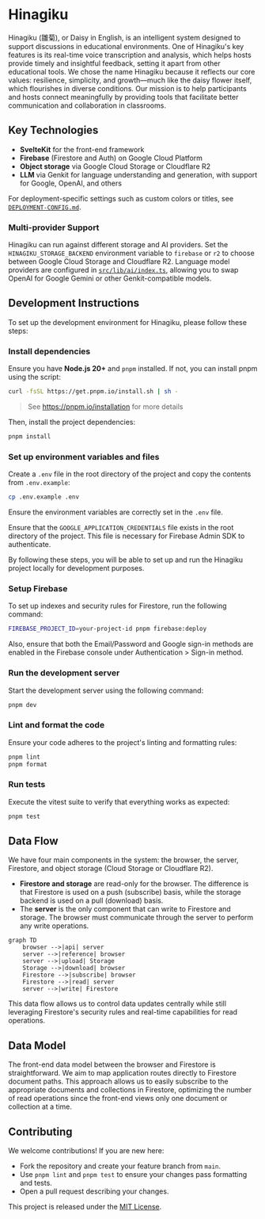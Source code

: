 # Hinagiku

Hinagiku (雛菊), or Daisy in English, is an intelligent system designed to support discussions in educational environments. One of Hinagiku's key features is its real-time voice transcription and analysis, which helps hosts provide timely and insightful feedback, setting it apart from other educational tools. We chose the name Hinagiku because it reflects our core values: resilience, simplicity, and growth—much like the daisy flower itself, which flourishes in diverse conditions. Our mission is to help participants and hosts connect meaningfully by providing tools that facilitate better communication and collaboration in classrooms.

## Key Technologies

- **SvelteKit** for the front-end framework
- **Firebase** (Firestore and Auth) on Google Cloud Platform
- **Object storage** via Google Cloud Storage or Cloudflare R2
- **LLM** via Genkit for language understanding and generation, with support for Google, OpenAI, and others

For deployment-specific settings such as custom colors or titles, see [`DEPLOYMENT-CONFIG.md`](DEPLOYMENT-CONFIG.md).

### Multi-provider Support

Hinagiku can run against different storage and AI providers. Set the `HINAGIKU_STORAGE_BACKEND` environment variable to `firebase` or `r2` to choose between Google Cloud Storage and Cloudflare R2. Language model providers are configured in [`src/lib/ai/index.ts`](src/lib/ai/index.ts), allowing you to swap OpenAI for Google Gemini or other Genkit-compatible models.

## Development Instructions

To set up the development environment for Hinagiku, please follow these steps:

### Install dependencies

Ensure you have **Node.js 20+** and `pnpm` installed. If not, you can install pnpm using the script:

```sh
curl -fsSL https://get.pnpm.io/install.sh | sh -
```

> See <https://pnpm.io/installation> for more details

Then, install the project dependencies:

```sh
pnpm install
```

### Set up environment variables and files

Create a `.env` file in the root directory of the project and copy the contents from `.env.example`:

```sh
cp .env.example .env
```

Ensure the environment variables are correctly set in the `.env` file.

Ensure that the `GOOGLE_APPLICATION_CREDENTIALS` file exists in the root directory of the project. This file is necessary for Firebase Admin SDK to authenticate.

By following these steps, you will be able to set up and run the Hinagiku project locally for development purposes.

### Setup Firebase

To set up indexes and security rules for Firestore, run the following command:

```sh
FIREBASE_PROJECT_ID=your-project-id pnpm firebase:deploy
```

Also, ensure that both the Email/Password and Google sign-in methods are enabled in the Firebase console under Authentication > Sign-in method.

### Run the development server

Start the development server using the following command:

```sh
pnpm dev
```

### Lint and format the code

Ensure your code adheres to the project's linting and formatting rules:

```sh
pnpm lint
pnpm format
```

### Run tests

Execute the vitest suite to verify that everything works as expected:

```sh
pnpm test
```

## Data Flow

We have four main components in the system: the browser, the server, Firestore, and object storage (Cloud Storage or Cloudflare R2).

- **Firestore and storage** are read-only for the browser. The difference is that Firestore is used on a push (subscribe) basis, while the storage backend is used on a pull (download) basis.
- The **server** is the only component that can write to Firestore and storage. The browser must communicate through the server to perform any write operations.

```mermaid
graph TD
    browser -->|api| server
    server -->|reference| browser
    server -->|upload| Storage
    Storage -->|download| browser
    Firestore -->|subscribe| browser
    Firestore -->|read| server
    server -->|write| Firestore
```

This data flow allows us to control data updates centrally while still leveraging Firestore's security rules and real-time capabilities for read operations.

## Data Model

The front-end data model between the browser and Firestore is straightforward. We aim to map application routes directly to Firestore document paths. This approach allows us to easily subscribe to the appropriate documents and collections in Firestore, optimizing the number of read operations since the front-end views only one document or collection at a time.

## Contributing

We welcome contributions! If you are new here:

- Fork the repository and create your feature branch from `main`.
- Use `pnpm lint` and `pnpm test` to ensure your changes pass formatting and tests.
- Open a pull request describing your changes.

This project is released under the [MIT License](LICENSE).
